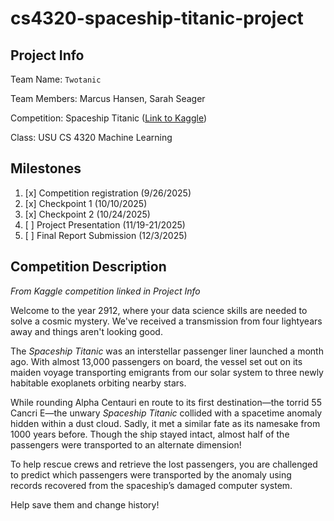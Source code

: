 # cs4320-spaceship-titanic-project

## Project Info
Team Name: `Twotanic`

Team Members: Marcus Hansen, Sarah Seager

Competition: Spaceship Titanic ([Link to Kaggle](https://www.kaggle.com/competitions/spaceship-titanic/data))

Class: USU CS 4320 Machine Learning

## Milestones
1. [x] Competition registration (9/26/2025)
1. [x] Checkpoint 1 (10/10/2025)
1. [x] Checkpoint 2 (10/24/2025)
1. [ ] Project Presentation (11/19-21/2025)
1. [ ] Final Report Submission (12/3/2025)

## Competition Description
*From Kaggle competition linked in Project Info*

Welcome to the year 2912, where your data science skills are needed to solve a cosmic mystery. We've received a transmission from four lightyears away and things aren't looking good.

The *Spaceship Titanic* was an interstellar passenger liner launched a month ago. With almost 13,000 passengers on board, the vessel set out on its maiden voyage transporting emigrants from our solar system to three newly habitable exoplanets orbiting nearby stars.

While rounding Alpha Centauri en route to its first destination—the torrid 55 Cancri E—the unwary *Spaceship Titanic* collided with a spacetime anomaly hidden within a dust cloud. Sadly, it met a similar fate as its namesake from 1000 years before. Though the ship stayed intact, almost half of the passengers were transported to an alternate dimension!

To help rescue crews and retrieve the lost passengers, you are challenged to predict which passengers were transported by the anomaly using records recovered from the spaceship’s damaged computer system.

Help save them and change history!